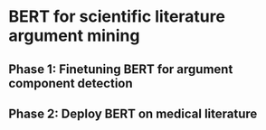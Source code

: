 # BERT for scientific literature argument mining

## Phase 1: Finetuning BERT for argument component detection

## Phase 2: Deploy BERT on medical literature
